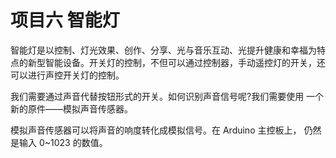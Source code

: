 # 项目六 智能灯

智能灯是以控制、灯光效果、创作、分享、光与音乐互动、光提升健康和幸福为特点的新型智能设备。开关灯的控制，不但可以通过控制器，手动遥控灯的开关，还可以进行声控开关灯的控制。

我们需要通过声音代替按钮形式的开关。如何识别声音信号呢?我们需要使用 一个新的原件——模拟声音传感器。

模拟声音传感器可以将声音的响度转化成模拟信号。在 Arduino 主控板上， 仍然是输入 0~1023 的数值。

